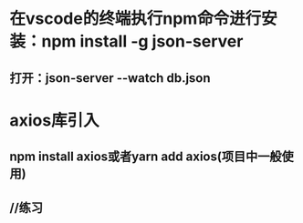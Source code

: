 # 在vscode的终端执行npm命令进行安装：npm install -g json-server
## 打开：json-server --watch db.json

# axios库引入
## npm install axios或者yarn add axios(项目中一般使用)
## <script src="https://cdn.jsdelivr.net/npm/axios/dist/axios.min.js"></script>//练习